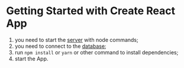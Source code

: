 # Getting Started with Create React App
1. you need to start the [server](https://github.com/charlie-iu/web_disk_server) with node commands;
2. you need to connect to the [database](https://github.com/charlie-iu/web_disk_database);
3. run `npm install` or `yarn` or other command to install dependencies;
4. start the App.